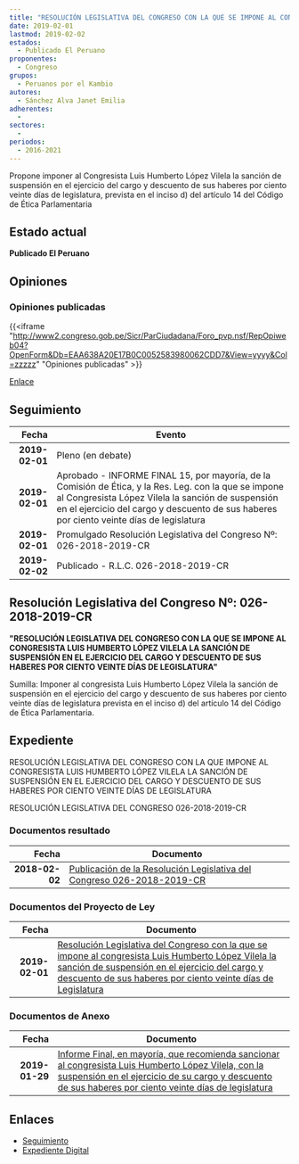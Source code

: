 ```yaml
---
title: "RESOLUCIÓN LEGISLATIVA DEL CONGRESO CON LA QUE SE IMPONE AL CONGRESISTA LUIS HUMBERTO LÓPEZ VILELA LA SANCIÓN DE SUSPENSIÓN EN EL EJERCICIO DEL CARGO Y DESCUENTO DE SUS HABERES POR CIENTO VEINTE DÍAS DE LEGISLATURA"
date: 2019-02-01
lastmod: 2019-02-02
estados: 
  - Publicado El Peruano
proponentes: 
  - Congreso
grupos: 
  - Peruanos por el Kambio
autores: 
  - Sánchez Alva Janet Emilia
adherentes: 
  - 
sectores: 
  - 
periodos: 
  - 2016-2021
---
```


Propone imponer al Congresista Luis Humberto López Vilela la sanción de suspensión en el ejercicio del cargo y descuento de sus haberes por ciento veinte días de legislatura, prevista en el inciso d) del artículo 14 del Código de Ética Parlamentaria


## Estado actual

**Publicado El Peruano**

## Opiniones

### Opiniones publicadas

{{<iframe "http://www2.congreso.gob.pe/Sicr/ParCiudadana/Foro_pvp.nsf/RepOpiweb04?OpenForm&Db=EAA638A20E17B0C0052583980062CDD7&View=yyyy&Col=zzzzz" "Opiniones publicadas" >}}

[Enlace](http://www2.congreso.gob.pe/Sicr/ParCiudadana/Foro_pvp.nsf/RepOpiweb04?OpenForm&Db=EAA638A20E17B0C0052583980062CDD7&View=yyyy&Col=zzzzz)

## Seguimiento

| Fecha | Evento |
|------:|--------|
| **2019-02-01** | Pleno (en debate)|
| **2019-02-01** | Aprobado - INFORME FINAL 15, por mayoría, de la Comisión de Ética, y la Res. Leg. con la que se impone al Congresista López Vilela la sanción de suspensión en el ejercicio del cargo y descuento de sus haberes por ciento veinte días de legislatura|
| **2019-02-01** | Promulgado Resolución Legislativa del Congreso Nº: 026-2018-2019-CR|
| **2019-02-02** | Publicado - R.L.C. 026-2018-2019-CR|

## Resolución Legislativa del Congreso Nº: 026-2018-2019-CR

**"RESOLUCIÓN LEGISLATIVA DEL CONGRESO CON LA QUE SE IMPONE AL CONGRESISTA LUIS HUMBERTO LÓPEZ VILELA LA SANCIÓN DE SUSPENSIÓN EN EL EJERCICIO DEL CARGO Y DESCUENTO DE SUS HABERES POR CIENTO VEINTE DÍAS DE LEGISLATURA"**

Sumilla: Imponer al congresista Luis Humberto López Vilela la sanción de suspensión en el ejercicio del cargo y descuento de sus haberes por ciento veinte días de legislatura prevista en el inciso d) del artículo 14 del Código de Ética Parlamentaria.


## Expediente

RESOLUCIÓN LEGISLATIVA DEL CONGRESO CON LA QUE IMPONE AL CONGRESISTA LUIS HUMBERTO LÓPEZ VILELA LA SANCIÓN DE SUSPENSIÓN EN EL EJERCICIO DEL CARGO Y DESCUENTO DE SUS HABERES POR CIENTO VEINTE DÍAS DE LEGISLATURA

RESOLUCIÓN LEGISLATIVA DEL CONGRESO 026-2018-2019-CR


### Documentos resultado

| Fecha | Documento |
|------:|--------|
| **2018-02-02** | [Publicación de la Resolución Legislativa del Congreso 026-2018-2019-CR](http://www.leyes.congreso.gob.pe/Documentos/2016_2021/Resolucion_del_Congreso/RLC-026-2018-2019-CR.pdf) |

### Documentos del Proyecto de Ley

| Fecha | Documento |
|------:|--------|
| **2019-02-01** | [Resolución Legislativa del Congreso con la que se impone al congresista Luis Humberto López Vilela la sanción de suspensión en el ejercicio del cargo y descuento de sus haberes por ciento veinte días de Legislatura](http://www.leyes.congreso.gob.pe/Documentos/2016_2021/Proyectos_de_Ley_y_de_Resoluciones_Legislativas/PL0387820190201.pdf) |

### Documentos de Anexo

| Fecha | Documento |
|------:|--------|
| **2019-01-29** | [Informe Final, en mayoría, que recomienda sancionar al congresista Luis Humberto López Vilela, con la suspensión en el ejercicio de su cargo y descuento de sus haberes por ciento veinte días de legislatura](http://www.leyes.congreso.gob.pe/Documentos/2016_2021/Informes/Comision_de_Etica/INF-FINAL-15.pdf) |

## Enlaces 

- [Seguimiento](http://www2.congreso.gob.pe/Sicr/TraDocEstProc/CLProLey2016.nsf/f7fff46988ca05b1052578e100829cc7/4ec27db2a3b03e1e0525839400754259?OpenDocument)
- [Expediente Digital](http://www2.congreso.gob.pe/Sicr/TraDocEstProc/CLProLey2016.nsf/f7fff46988ca05b1052578e100829cc7/4ec27db2a3b03e1e0525839400754259?OpenDocument&Click=05257FB7005EB655.eb71d0cf91d8294e05256cdf006b5706/$Body/0.1C6C)
